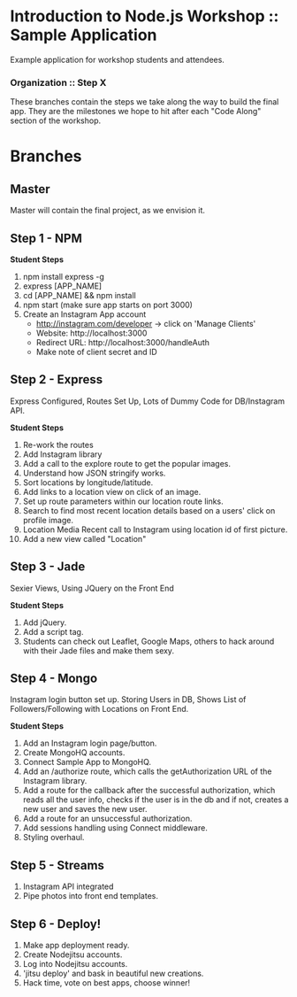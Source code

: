 # Introduction to Node.js Workshop :: Sample Application

Example application for workshop students and attendees.

### Organization :: Step X

These branches contain the steps we take along the way to build the final app. They are the milestones we hope to hit after each "Code Along" section of the workshop.

# Branches

## Master

Master will contain the final project, as we envision it.



## Step 1 - NPM

__Student Steps__

1. npm install express -g
2. express [APP_NAME]
3. cd [APP_NAME] && npm install
4. npm start (make sure app starts on port 3000)
5. Create an Instagram App account
    - http://instagram.com/developer -> click on 'Manage Clients'
    - Website: http://localhost:3000
    - Redirect URL: http://localhost:3000/handleAuth
    - Make note of client secret and ID



## Step 2 - Express

Express Configured, Routes Set Up, Lots of Dummy Code for DB/Instagram API.

__Student Steps__

1. Re-work the routes
2. Add Instagram library
3. Add a call to the explore route to get the popular images.
4. Understand how JSON stringify works.
5. Sort locations by longitude/latitude. 
6. Add links to a location view on click of an image.
7. Set up route parameters within our location route links.
8. Search to find most recent location details based on a users' click on profile image.
9. Location Media Recent call to Instagram using location id of first picture.
10. Add a new view called "Location"	 



## Step 3 - Jade

Sexier Views, Using JQuery on the Front End

__Student Steps__

1. Add jQuery.
2. Add a script tag.
3. Students can check out Leaflet, Google Maps, others to hack around with their Jade files and make them sexy.



## Step 4 - Mongo

Instagram login button set up. Storing Users in DB, Shows List of Followers/Following with Locations on Front End.

__Student Steps__

1. Add an Instagram login page/button.
2. Create MongoHQ accounts.
3. Connect Sample App to MongoHQ.
4. Add an /authorize route, which calls the getAuthorization URL of the Instagram library.
5. Add a route for the callback after the successful authorization, which reads all the user info, checks if the user is in the db and if not, creates a new user and saves the new user.
6. Add a route for an unsuccessful authorization.
7. Add sessions handling using Connect middleware.
8. Styling overhaul.  



## Step 5 - Streams

1. Instagram API integrated
2. Pipe photos into front end templates.



## Step 6 - Deploy!

1. Make app deployment ready.
2. Create Nodejitsu accounts.
3. Log into Nodejitsu accounts.
4. 'jitsu deploy' and bask in beautiful new creations.
5. Hack time, vote on best apps, choose winner!



